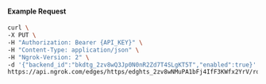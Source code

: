 <!-- Code generated for API Clients. DO NOT EDIT. -->

#### Example Request

```bash
curl \
-X PUT \
-H "Authorization: Bearer {API_KEY}" \
-H "Content-Type: application/json" \
-H "Ngrok-Version: 2" \
-d '{"backend_id":"bkdtg_2zv8wQ3Jp0N0nR2Zd7T4SLgKT5T","enabled":true}' \
https://api.ngrok.com/edges/https/edghts_2zv8wNMuPA1bFj4IfF3KWfx2YrV/routes/edghtsrt_2zv8wJH6dk1kiXoSVWeXO1i5EeO/backend
```
